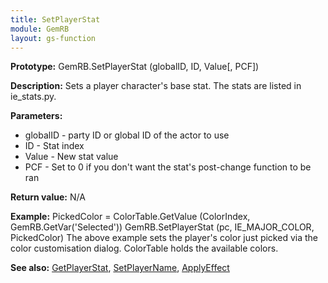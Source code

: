 ```yaml
---
title: SetPlayerStat
module: GemRB
layout: gs-function
---
```


**Prototype:** GemRB.SetPlayerStat (globalID, ID, Value[, PCF])

**Description:** Sets a player character's base stat. The stats are listed 
in ie_stats.py.

**Parameters:**
  * globalID - party ID or global ID of the actor to use
  * ID - Stat index
  * Value - New stat value
  * PCF - Set to 0 if you don't want the stat's post-change function to be ran

**Return value:** N/A

**Example:** 
  PickedColor = ColorTable.GetValue (ColorIndex, GemRB.GetVar('Selected'))
  GemRB.SetPlayerStat (pc, IE_MAJOR_COLOR, PickedColor)
The above example sets the player's color just picked via the color customisation dialog. ColorTable holds the available colors.

**See also:** [GetPlayerStat](GetPlayerStat.md), [SetPlayerName](SetPlayerName.md), [ApplyEffect](ApplyEffect.md)
